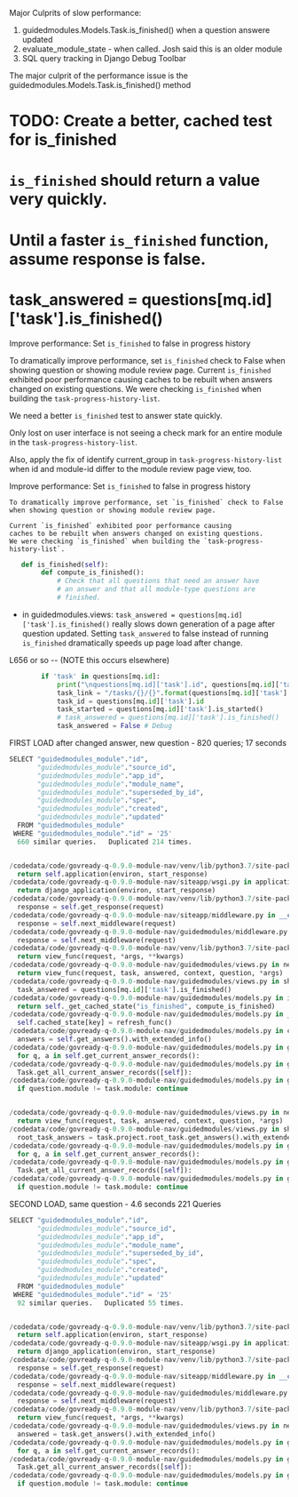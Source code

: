 Major Culprits of slow performance:

1. guidedmodules.Models.Task.is_finished() when a question answere updated
2. evaluate_module_state - when called. Josh said this is an older module
3. SQL query tracking in Django Debug Toolbar



The major culprit of the performance issue is the guidedmodules.Models.Task.is_finished() method

# TODO: Create a better, cached test for is_finished
# `is_finished` should return a value very quickly.
# Until a faster `is_finished` function, assume response is false.
# task_answered = questions[mq.id]['task'].is_finished()


Improve performance: Set `is_finished` to false in progress history

To dramatically improve performance, set `is_finished` check to False when showing question or showing module review page. Current `is_finished` exhibited poor performance causing caches to be rebuilt when answers changed on existing questions. We were checking `is_finished` when building the `task-progress-history-list`.

We need a better `is_finished` test to answer state quickly.

Only lost on user interface is not seeing a check mark for an entire
module in the `task-progress-history-list`.

Also, apply the fix of identify current_group in `task-progress-history-list`
when id and module-id differ to the module review page view, too.




Improve performance: Set `is_finished` to false in progress history
    
    To dramatically improve performance, set `is_finished` check to False
    when showing question or showing module review page.
    
    Current `is_finished` exhibited poor performance causing
    caches to be rebuilt when answers changed on existing questions.
    We were checking `is_finished` when building the `task-progress-history-list`.

```python
   def is_finished(self):
        def compute_is_finished():
            # Check that all questions that need an answer have
            # an answer and that all module-type questions are
            # finished.
```


- in guidedmodules.views:
    `task_answered = questions[mq.id]['task'].is_finished()` really slows down generation of a page after question updated.
    Setting `task_answered` to false instead of running `is_finished` dramatically speeds up page load after change.

L656 or so -- (NOTE this occurs elsewhere)
```python
        if 'task' in questions[mq.id]:
            print("\nquestions[mq.id]['task'].id", questions[mq.id]['task'].id, questions[mq.id]['task'])
            task_link = "/tasks/{}/{}".format(questions[mq.id]['task'].id, "start")
            task_id = questions[mq.id]['task'].id
            task_started = questions[mq.id]['task'].is_started()
            # task_answered = questions[mq.id]['task'].is_finished()
            task_answered = False # Debug
```



FIRST LOAD after changed answer, new question - 820 queries; 17 seconds

```python
SELECT "guidedmodules_module"."id", 
       "guidedmodules_module"."source_id", 
       "guidedmodules_module"."app_id", 
       "guidedmodules_module"."module_name", 
       "guidedmodules_module"."superseded_by_id", 
       "guidedmodules_module"."spec", 
       "guidedmodules_module"."created", 
       "guidedmodules_module"."updated" 
  FROM "guidedmodules_module" 
 WHERE "guidedmodules_module"."id" = '25'
  660 similar queries.   Duplicated 214 times.  


/codedata/code/govready-q-0.9.0-module-nav/venv/lib/python3.7/site-packages/django/contrib/staticfiles/handlers.py in __call__(65)
  return self.application(environ, start_response)
/codedata/code/govready-q-0.9.0-module-nav/siteapp/wsgi.py in application(26)
  return django_application(environ, start_response)
/codedata/code/govready-q-0.9.0-module-nav/venv/lib/python3.7/site-packages/whitenoise/middleware.py in __call__(52)
  response = self.get_response(request)
/codedata/code/govready-q-0.9.0-module-nav/siteapp/middleware.py in __call__(25)
  response = self.next_middleware(request)
/codedata/code/govready-q-0.9.0-module-nav/guidedmodules/middleware.py in __call__(16)
  response = self.next_middleware(request)
/codedata/code/govready-q-0.9.0-module-nav/venv/lib/python3.7/site-packages/django/contrib/auth/decorators.py in _wrapped_view(21)
  return view_func(request, *args, **kwargs)
/codedata/code/govready-q-0.9.0-module-nav/guidedmodules/views.py in new_view_func(170)
  return view_func(request, task, answered, context, question, *args)
/codedata/code/govready-q-0.9.0-module-nav/guidedmodules/views.py in show_question(653)
  task_answered = questions[mq.id]['task'].is_finished()
/codedata/code/govready-q-0.9.0-module-nav/guidedmodules/models.py in is_finished(773)
  return self._get_cached_state("is_finished", compute_is_finished)
/codedata/code/govready-q-0.9.0-module-nav/guidedmodules/models.py in _get_cached_state(739)
  self.cached_state[key] = refresh_func()
/codedata/code/govready-q-0.9.0-module-nav/guidedmodules/models.py in compute_is_finished(754)
  answers = self.get_answers().with_extended_info()
/codedata/code/govready-q-0.9.0-module-nav/guidedmodules/models.py in get_answers(708)
  for q, a in self.get_current_answer_records():
/codedata/code/govready-q-0.9.0-module-nav/guidedmodules/models.py in get_current_answer_records(701)
  Task.get_all_current_answer_records([self]):
/codedata/code/govready-q-0.9.0-module-nav/guidedmodules/models.py in get_all_current_answer_records(686)
  if question.module != task.module: continue


/codedata/code/govready-q-0.9.0-module-nav/guidedmodules/views.py in new_view_func(170)
  return view_func(request, task, answered, context, question, *args)
/codedata/code/govready-q-0.9.0-module-nav/guidedmodules/views.py in show_question(570)
  root_task_answers = task.project.root_task.get_answers().with_extended_info()
/codedata/code/govready-q-0.9.0-module-nav/guidedmodules/models.py in get_answers(708)
  for q, a in self.get_current_answer_records():
/codedata/code/govready-q-0.9.0-module-nav/guidedmodules/models.py in get_current_answer_records(701)
  Task.get_all_current_answer_records([self]):
/codedata/code/govready-q-0.9.0-module-nav/guidedmodules/models.py in get_all_current_answer_records(686)
  if question.module != task.module: continue

```

SECOND LOAD, same question - 4.6 seconds
221 Queries

```python
SELECT "guidedmodules_module"."id", 
       "guidedmodules_module"."source_id", 
       "guidedmodules_module"."app_id", 
       "guidedmodules_module"."module_name", 
       "guidedmodules_module"."superseded_by_id", 
       "guidedmodules_module"."spec", 
       "guidedmodules_module"."created", 
       "guidedmodules_module"."updated" 
  FROM "guidedmodules_module" 
 WHERE "guidedmodules_module"."id" = '25'
  92 similar queries.   Duplicated 55 times.


/codedata/code/govready-q-0.9.0-module-nav/venv/lib/python3.7/site-packages/django/contrib/staticfiles/handlers.py in __call__(65)
  return self.application(environ, start_response)
/codedata/code/govready-q-0.9.0-module-nav/siteapp/wsgi.py in application(26)
  return django_application(environ, start_response)
/codedata/code/govready-q-0.9.0-module-nav/venv/lib/python3.7/site-packages/whitenoise/middleware.py in __call__(52)
  response = self.get_response(request)
/codedata/code/govready-q-0.9.0-module-nav/siteapp/middleware.py in __call__(25)
  response = self.next_middleware(request)
/codedata/code/govready-q-0.9.0-module-nav/guidedmodules/middleware.py in __call__(16)
  response = self.next_middleware(request)
/codedata/code/govready-q-0.9.0-module-nav/venv/lib/python3.7/site-packages/django/contrib/auth/decorators.py in _wrapped_view(21)
  return view_func(request, *args, **kwargs)
/codedata/code/govready-q-0.9.0-module-nav/guidedmodules/views.py in new_view_func(151)
  answered = task.get_answers().with_extended_info()
/codedata/code/govready-q-0.9.0-module-nav/guidedmodules/models.py in get_answers(708)
  for q, a in self.get_current_answer_records():
/codedata/code/govready-q-0.9.0-module-nav/guidedmodules/models.py in get_current_answer_records(701)
  Task.get_all_current_answer_records([self]):
/codedata/code/govready-q-0.9.0-module-nav/guidedmodules/models.py in get_all_current_answer_records(686)
  if question.module != task.module: continue
```
